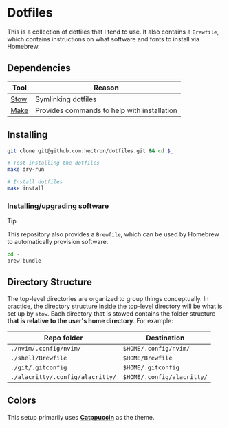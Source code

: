 # Dotfiles

This is a collection of dotfiles that I tend to use. It also contains a `Brewfile`, which contains instructions on what software and fonts to install via Homebrew.

## Dependencies

| Tool | Reason |
| --- | --- |
| [Stow](https://www.gnu.org/software/stow/manual/stow.html) | Symlinking dotfiles |
| [Make](https://www.gnu.org/software/make/) | Provides commands to help with installation |

## Installing

```sh
git clone git@github.com:hectron/dotfiles.git && cd $_

# Test installing the dotfiles
make dry-run

# Install dotfiles
make install
```

### Installing/upgrading software

> [!TIP]
> This repository also provides a `Brewfile`, which can be used by Homebrew to automatically provision software.

```sh
cd ~
brew bundle
```

## Directory Structure

The top-level directories are organized to group things conceptually. In
practice, the directory structure inside the top-level directory will be what
is set up by `stow`. Each directory that is stowed contains the folder
structure **that is relative to the user's home directory**. For example:

| Repo folder | Destination |
| --- | --- |
| `./nvim/.config/nvim/` | `$HOME/.config/nvim/` |
| `./shell/Brewfile` | `$HOME/Brewfile` |
| `./git/.gitconfig` | `$HOME/.gitconfig` |
| `./alacritty/.config/alacritty/` | `$HOME/.config/alacritty/` |

## Colors

This setup primarily uses [**Catppuccin**](https://github.com/catppuccin/nvim) as the theme.
